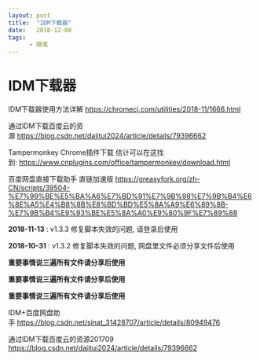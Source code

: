 ```yaml
---
layout: post
title:  "IDM下载器"
date:   2018-12-08
tags:
      - 随笔
---
```


# IDM下载器


IDM下载器使用方法详解 <https://chromecj.com/utilities/2018-11/1666.html>  

通过IDM下载百度云的资源 <https://blog.csdn.net/dajitui2024/article/details/79396662>  

Tampermonkey
Chrome插件下载 估计可以在这找到: <https://www.cnplugins.com/office/tampermonkey/download.html>

百度网盘直接下载助手 直链加速版 <https://greasyfork.org/zh-CN/scripts/39504-%E7%99%BE%E5%BA%A6%E7%BD%91%E7%9B%98%E7%9B%B4%E6%8E%A5%E4%B8%8B%E8%BD%BD%E5%8A%A9%E6%89%8B-%E7%9B%B4%E9%93%BE%E5%8A%A0%E9%80%9F%E7%89%88>

**2018-11-13** : v1.3.3 修复脚本失效的问题, 请登录后使用

**2018-10-31** : v1.3.2 修复脚本失效的问题, 网盘里文件必须分享文件后使用

**重要事情说三遍所有文件请分享后使用**

**重要事情说三遍所有文件请分享后使用**

**重要事情说三遍所有文件请分享后使用**

IDM+百度网盘助手 <https://blog.csdn.net/sinat_31428707/article/details/80949476>

通过IDM下载百度云的资源201709
<https://blog.csdn.net/dajitui2024/article/details/79396662>






